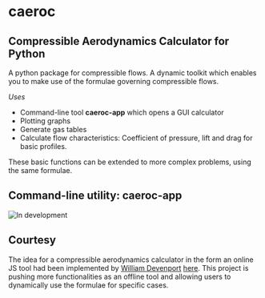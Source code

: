 # caeroc
Compressible Aerodynamics Calculator for Python
-----------------------------------------------
A python package for compressible flows. A dynamic toolkit which enables you to make use of the formulae governing compressible flows.

*Uses*
* Command-line tool **caeroc-app** which opens a GUI calculator
* Plotting graphs
* Generate gas tables
* Calculate flow characteristics: Coefficient of pressure, lift and drag for basic profiles.

These basic functions can be extended to more complex problems, using the same formulae.

Command-line utility: caeroc-app 
--------------------------------
![In development](http://i.imgur.com/Om73qDa.png)

Courtesy
--------
The idea for a compressible aerodynamics calculator in the form an online JS tool had been implemented by [William Devenport](http://www.aoe.vt.edu/people/faculty.php?fac_id=wdevenpo) [here](http://www.dept.aoe.vt.edu/~devenpor/aoe3114/calc.html). 
This project is pushing more functionalities as an offline tool and allowing users to dynamically use the formulae for specific cases.
